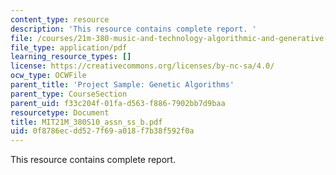 ```yaml
---
content_type: resource
description: 'This resource contains complete report. '
file: /courses/21m-380-music-and-technology-algorithmic-and-generative-music-spring-2010/0f8786ecdd527f69a018f7b38f592f0a_MIT21M_380S10_assn_ss_b.pdf
file_type: application/pdf
learning_resource_types: []
license: https://creativecommons.org/licenses/by-nc-sa/4.0/
ocw_type: OCWFile
parent_title: 'Project Sample: Genetic Algorithms'
parent_type: CourseSection
parent_uid: f33c204f-01fa-d563-f886-7902bb7d9baa
resourcetype: Document
title: MIT21M_380S10_assn_ss_b.pdf
uid: 0f8786ec-dd52-7f69-a018-f7b38f592f0a
---
```

This resource contains complete report. 